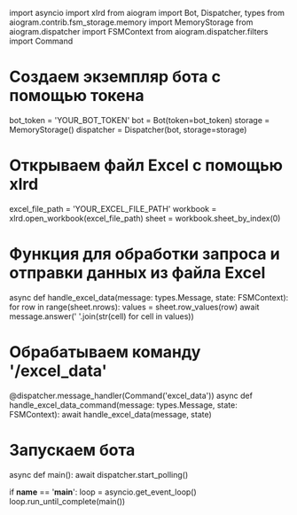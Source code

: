 import asyncio
import xlrd
from aiogram import Bot, Dispatcher, types
from aiogram.contrib.fsm_storage.memory import MemoryStorage
from aiogram.dispatcher import FSMContext
from aiogram.dispatcher.filters import Command

# Создаем экземпляр бота с помощью токена
bot_token = 'YOUR_BOT_TOKEN'
bot = Bot(token=bot_token)
storage = MemoryStorage()
dispatcher = Dispatcher(bot, storage=storage)

# Открываем файл Excel с помощью xlrd
excel_file_path = 'YOUR_EXCEL_FILE_PATH'
workbook = xlrd.open_workbook(excel_file_path)
sheet = workbook.sheet_by_index(0)

# Функция для обработки запроса и отправки данных из файла Excel
async def handle_excel_data(message: types.Message, state: FSMContext):
    for row in range(sheet.nrows):
        values = sheet.row_values(row)
        await message.answer(' '.join(str(cell) for cell in values))

# Обрабатываем команду '/excel_data'
@dispatcher.message_handler(Command('excel_data'))
async def handle_excel_data_command(message: types.Message, state: FSMContext):
    await handle_excel_data(message, state)

# Запускаем бота
async def main():
    await dispatcher.start_polling()

if __name__ == '__main__':
    loop = asyncio.get_event_loop()
    loop.run_until_complete(main())
